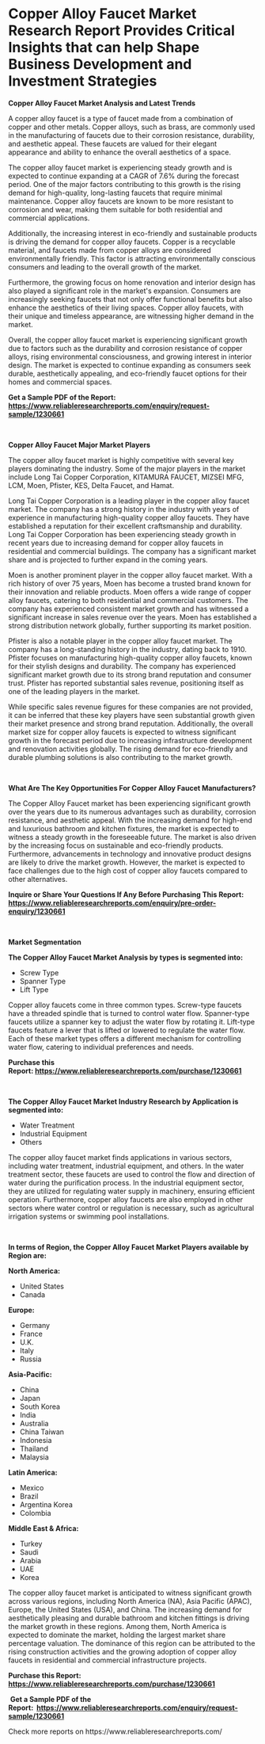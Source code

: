 <p><h1>Copper Alloy Faucet Market Research Report Provides Critical Insights that can help Shape Business Development and Investment Strategies</h1></p><p><strong>Copper Alloy Faucet Market Analysis and Latest Trends</strong></p>
<p><p>A copper alloy faucet is a type of faucet made from a combination of copper and other metals. Copper alloys, such as brass, are commonly used in the manufacturing of faucets due to their corrosion resistance, durability, and aesthetic appeal. These faucets are valued for their elegant appearance and ability to enhance the overall aesthetics of a space.</p><p>The copper alloy faucet market is experiencing steady growth and is expected to continue expanding at a CAGR of 7.6% during the forecast period. One of the major factors contributing to this growth is the rising demand for high-quality, long-lasting faucets that require minimal maintenance. Copper alloy faucets are known to be more resistant to corrosion and wear, making them suitable for both residential and commercial applications.</p><p>Additionally, the increasing interest in eco-friendly and sustainable products is driving the demand for copper alloy faucets. Copper is a recyclable material, and faucets made from copper alloys are considered environmentally friendly. This factor is attracting environmentally conscious consumers and leading to the overall growth of the market.</p><p>Furthermore, the growing focus on home renovation and interior design has also played a significant role in the market's expansion. Consumers are increasingly seeking faucets that not only offer functional benefits but also enhance the aesthetics of their living spaces. Copper alloy faucets, with their unique and timeless appearance, are witnessing higher demand in the market.</p><p>Overall, the copper alloy faucet market is experiencing significant growth due to factors such as the durability and corrosion resistance of copper alloys, rising environmental consciousness, and growing interest in interior design. The market is expected to continue expanding as consumers seek durable, aesthetically appealing, and eco-friendly faucet options for their homes and commercial spaces.</p></p>
<p><strong>Get a Sample PDF of the Report:&nbsp; <a href="https://www.reliableresearchreports.com/enquiry/request-sample/1230661">https://www.reliableresearchreports.com/enquiry/request-sample/1230661</a></strong></p>
<p>&nbsp;</p>
<p><strong>Copper Alloy Faucet Major Market Players</strong></p>
<p><p>The copper alloy faucet market is highly competitive with several key players dominating the industry. Some of the major players in the market include Long Tai Copper Corporation, KITAMURA FAUCET, MIZSEI MFG, LCM, Moen, Pfister, KES, Delta Faucet, and Hamat. </p><p>Long Tai Copper Corporation is a leading player in the copper alloy faucet market. The company has a strong history in the industry with years of experience in manufacturing high-quality copper alloy faucets. They have established a reputation for their excellent craftsmanship and durability. Long Tai Copper Corporation has been experiencing steady growth in recent years due to increasing demand for copper alloy faucets in residential and commercial buildings. The company has a significant market share and is projected to further expand in the coming years.</p><p>Moen is another prominent player in the copper alloy faucet market. With a rich history of over 75 years, Moen has become a trusted brand known for their innovation and reliable products. Moen offers a wide range of copper alloy faucets, catering to both residential and commercial customers. The company has experienced consistent market growth and has witnessed a significant increase in sales revenue over the years. Moen has established a strong distribution network globally, further supporting its market position.</p><p>Pfister is also a notable player in the copper alloy faucet market. The company has a long-standing history in the industry, dating back to 1910. Pfister focuses on manufacturing high-quality copper alloy faucets, known for their stylish designs and durability. The company has experienced significant market growth due to its strong brand reputation and consumer trust. Pfister has reported substantial sales revenue, positioning itself as one of the leading players in the market.</p><p>While specific sales revenue figures for these companies are not provided, it can be inferred that these key players have seen substantial growth given their market presence and strong brand reputation. Additionally, the overall market size for copper alloy faucets is expected to witness significant growth in the forecast period due to increasing infrastructure development and renovation activities globally. The rising demand for eco-friendly and durable plumbing solutions is also contributing to the market growth.</p></p>
<p>&nbsp;</p>
<p><strong>What Are The Key Opportunities For Copper Alloy Faucet Manufacturers?</strong></p>
<p><p>The Copper Alloy Faucet market has been experiencing significant growth over the years due to its numerous advantages such as durability, corrosion resistance, and aesthetic appeal. With the increasing demand for high-end and luxurious bathroom and kitchen fixtures, the market is expected to witness a steady growth in the foreseeable future. The market is also driven by the increasing focus on sustainable and eco-friendly products. Furthermore, advancements in technology and innovative product designs are likely to drive the market growth. However, the market is expected to face challenges due to the high cost of copper alloy faucets compared to other alternatives.</p></p>
<p><strong>Inquire or Share Your Questions If Any Before Purchasing This Report: <a href="https://www.reliableresearchreports.com/enquiry/pre-order-enquiry/1230661">https://www.reliableresearchreports.com/enquiry/pre-order-enquiry/1230661</a></strong></p>
<p>&nbsp;</p>
<p><strong>Market Segmentation</strong></p>
<p><strong>The Copper Alloy Faucet Market Analysis by types is segmented into:</strong></p>
<p><ul><li>Screw Type</li><li>Spanner Type</li><li>Lift Type</li></ul></p>
<p><p>Copper alloy faucets come in three common types. Screw-type faucets have a threaded spindle that is turned to control water flow. Spanner-type faucets utilize a spanner key to adjust the water flow by rotating it. Lift-type faucets feature a lever that is lifted or lowered to regulate the water flow. Each of these market types offers a different mechanism for controlling water flow, catering to individual preferences and needs.</p></p>
<p><strong>Purchase this Report:&nbsp;<a href="https://www.reliableresearchreports.com/purchase/1230661">https://www.reliableresearchreports.com/purchase/1230661</a></strong></p>
<p>&nbsp;</p>
<p><strong>The Copper Alloy Faucet Market Industry Research by Application is segmented into:</strong></p>
<p><ul><li>Water Treatment</li><li>Industrial Equipment</li><li>Others</li></ul></p>
<p><p>The copper alloy faucet market finds applications in various sectors, including water treatment, industrial equipment, and others. In the water treatment sector, these faucets are used to control the flow and direction of water during the purification process. In the industrial equipment sector, they are utilized for regulating water supply in machinery, ensuring efficient operation. Furthermore, copper alloy faucets are also employed in other sectors where water control or regulation is necessary, such as agricultural irrigation systems or swimming pool installations.</p></p>
<p>&nbsp;</p>
<p><strong>In terms of Region, the Copper Alloy Faucet Market Players available by Region are:</strong></p>
<p>
    <p> <strong> North America: </strong>
        <ul>
            <li>United States</li>
            <li>Canada</li>
        </ul>
        </p> 
    <p> <strong> Europe: </strong>
        <ul>
            <li>Germany</li>
            <li>France</li>
            <li>U.K.</li>
            <li>Italy</li>
            <li>Russia</li>
        </ul>
        </p> 
    <p> <strong> Asia-Pacific: </strong>
        <ul>
            <li>China</li>
            <li>Japan</li>
            <li>South Korea</li>
            <li>India</li>
            <li>Australia</li>
            <li>China Taiwan</li>
            <li>Indonesia</li>
            <li>Thailand</li>
            <li>Malaysia</li>
        </ul>
        </p> 
    <p> <strong> Latin America: </strong>
        <ul>
            <li>Mexico</li>
            <li>Brazil</li>
            <li>Argentina Korea</li>
            <li>Colombia</li>
        </ul>
        </p> 
    <p> <strong> Middle East & Africa: </strong>
        <ul>
            <li>Turkey</li>
            <li>Saudi</li>
            <li>Arabia</li>
            <li>UAE</li>
            <li>Korea</li>
        </ul>
    </p>
    </p>
<p><p>The copper alloy faucet market is anticipated to witness significant growth across various regions, including North America (NA), Asia Pacific (APAC), Europe, the United States (USA), and China. The increasing demand for aesthetically pleasing and durable bathroom and kitchen fittings is driving the market growth in these regions. Among them, North America is expected to dominate the market, holding the largest market share percentage valuation. The dominance of this region can be attributed to the rising construction activities and the growing adoption of copper alloy faucets in residential and commercial infrastructure projects.</p></p>
<p><strong>Purchase this Report: <a href="https://www.reliableresearchreports.com/purchase/1230661">https://www.reliableresearchreports.com/purchase/1230661</a></strong></p>
<p>&nbsp;<strong>Get a Sample PDF of the Report:&nbsp;&nbsp;<a href="https://www.reliableresearchreports.com/enquiry/request-sample/1230661">https://www.reliableresearchreports.com/enquiry/request-sample/1230661</a></strong></p>
<p><strong></strong></p>
<p>Check more reports on https://www.reliableresearchreports.com/</p>